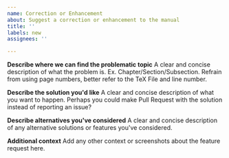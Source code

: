 ```yaml
---
name: Correction or Enhancement
about: Suggest a correction or enhancement to the manual
title: ''
labels: new
assignees: ''

---
```


**Describe where we can find the problematic topic**
A clear and concise description of what the problem is. Ex. Chapter/Section/Subsection.
Refrain from using page numbers, better refer to the TeX File and line number.

**Describe the solution you'd like**
A clear and concise description of what you want to happen.
Perhaps you could make Pull Request with the solution instead of reporting an issue?

**Describe alternatives you've considered**
A clear and concise description of any alternative solutions or features you've considered.

**Additional context**
Add any other context or screenshots about the feature request here.
